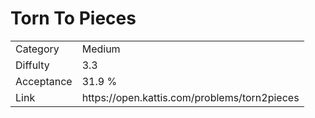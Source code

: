 # Torn To Pieces

<table>
    <tr>
        <td>Category</td>
        <td>Medium</td>
    </tr>
    <tr>
        <td>Diffulty</td>
        <td>3.3</td>
    </tr>
    <tr>
        <td>Acceptance</td>
        <td>31.9 %</td>
    </tr>
    <tr>
        <td>Link</td>
        <td>https://open.kattis.com/problems/torn2pieces</td>
    </tr>
</table>